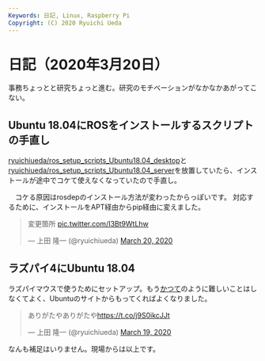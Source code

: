 ```yaml
---
Keywords: 日記, Linux, Raspberry Pi
Copyright: (C) 2020 Ryuichi Ueda
---
```


# 日記（2020年3月20日）

事務ちょっとと研究ちょっと進む。研究のモチベーションがなかなかあがってこない。

## Ubuntu 18.04にROSをインストールするスクリプトの手直し

[ryuichiueda/ros_setup_scripts_Ubuntu18.04_desktop](https://github.com/ryuichiueda/ros_setup_scripts_Ubuntu18.04_desktop)と[ryuichiueda/ros_setup_scripts_Ubuntu18.04_server](https://github.com/ryuichiueda/ros_setup_scripts_Ubuntu18.04_server)を放置していたら、インストールが途中でコケて使えなくなっていたので手直し。

　コケる原因はrosdepのインストール方法が変わったからっぽいです。
対応するために、インストールをAPT経由からpip経由に変えました。

<blockquote class="twitter-tweet"><p lang="ja" dir="ltr">変更箇所 <a href="https://t.co/I3Bt9WtLhw">pic.twitter.com/I3Bt9WtLhw</a></p>&mdash; 上田 隆一 (@ryuichiueda) <a href="https://twitter.com/ryuichiueda/status/1240890100902277121?ref_src=twsrc%5Etfw">March 20, 2020</a></blockquote> <script async src="https://platform.twitter.com/widgets.js" charset="utf-8"></script>


## ラズパイ4にUbuntu 18.04

ラズパイマウスで使うためにセットアップ。もう[かつて](https://b.ueda.tech/?post=20191229#raspberry-pi-4%E3%81%ABubuntu-1804)のように難しいことはしなくてよく、Ubuntuのサイトからもってくればよくなりました。

<blockquote class="twitter-tweet" data-partner="tweetdeck"><p lang="ja" dir="ltr">ありがたやありがたや<a href="https://t.co/j9S0ikcJJt">https://t.co/j9S0ikcJJt</a></p>&mdash; 上田 隆一 (@ryuichiueda) <a href="https://twitter.com/ryuichiueda/status/1240519400265895936?ref_src=twsrc%5Etfw">March 19, 2020</a></blockquote>
<script async src="https://platform.twitter.com/widgets.js" charset="utf-8"></script>



なんも補足はいりません。現場からは以上です。
